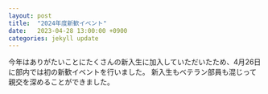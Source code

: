 ```yaml
---
layout: post
title:  "2024年度新歓イベント"
date:   2023-04-28 13:00:00 +0900
categories: jekyll update
---
```


今年はありがたいことにたくさんの新入生に加入していただいたため、4月26日に部内では初の新歓イベントを行いました。
新入生もベテラン部員も混じって親交を深めることができました。
